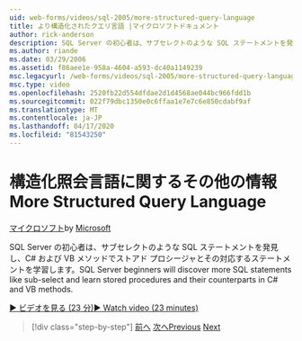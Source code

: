 ```yaml
---
uid: web-forms/videos/sql-2005/more-structured-query-language
title: より構造化されたクエリ言語 |マイクロソフトドキュメント
author: rick-anderson
description: SQL Server の初心者は、サブセレクトのような SQL ステートメントを発見し、C# および VB メソッドでストアド プロシージャとその対応するステートメントを学習します。
ms.author: riande
ms.date: 03/29/2006
ms.assetid: f86aee1e-958a-4604-a593-dc40a1149239
msc.legacyurl: /web-forms/videos/sql-2005/more-structured-query-language
msc.type: video
ms.openlocfilehash: 2520fb22d554dfdae2d1d4568ae044bc966fdd1b
ms.sourcegitcommit: 022f79dbc1350e0c6ffaa1e7e7c6e850cdabf9af
ms.translationtype: MT
ms.contentlocale: ja-JP
ms.lasthandoff: 04/17/2020
ms.locfileid: "81543250"
---
```

# <a name="more-structured-query-language"></a><span data-ttu-id="5a620-103">構造化照会言語に関するその他の情報</span><span class="sxs-lookup"><span data-stu-id="5a620-103">More Structured Query Language</span></span>

<span data-ttu-id="5a620-104">[マイクロソフト](https://github.com/microsoft)</span><span class="sxs-lookup"><span data-stu-id="5a620-104">by [Microsoft](https://github.com/microsoft)</span></span>

<span data-ttu-id="5a620-105">SQL Server の初心者は、サブセレクトのような SQL ステートメントを発見し、C# および VB メソッドでストアド プロシージャとその対応するステートメントを学習します。</span><span class="sxs-lookup"><span data-stu-id="5a620-105">SQL Server beginners will discover more SQL statements like sub-select and learn stored procedures and their counterparts in C# and VB methods.</span></span>

[<span data-ttu-id="5a620-106">&#9654; ビデオを見る (23 分)</span><span class="sxs-lookup"><span data-stu-id="5a620-106">&#9654; Watch video (23 minutes)</span></span>](https://channel9.msdn.com/Blogs/ASP-NET-Site-Videos/more-structured-query-language)

> [!div class="step-by-step"]
> <span data-ttu-id="5a620-107">[前へ](manipulating-database-data.md)
> [次へ](understanding-security-and-network-connectivity.md)</span><span class="sxs-lookup"><span data-stu-id="5a620-107">[Previous](manipulating-database-data.md)
[Next](understanding-security-and-network-connectivity.md)</span></span>
